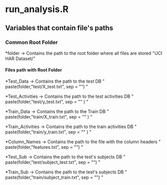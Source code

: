 
# run_analysis.R

## Variables that contain file's paths

### Common Root Folder
  *folder -> Contains the path to the root folder where all files are stored "UCI HAR Dataset/"
  
#### Files path with Root Folder

  *Test_Data -> Contains the path to the test DB  " paste(folder,"test/X_test.txt", sep = "") "
  
  *Test_Activities -> Contains the path to the test activities DB " paste(folder,"test/y_test.txt", sep = ""  ) "
  
  *Train_Data -> Contains the path to the Train DB  " paste(folder,"train/X_train.txt", sep = "" ) "
  
  *Train_Activities -> Contains the path to the train activities DB " paste(folder,"train/y_train.txt", sep = "" ) "
  
  *Column_Names -> Contains the path to the file with the column headers " paste(folder,"features.txt", sep = "") "
  
  *Test_Sub -> Contains the path to the test's subjects DB  " paste(folder,"test/subject_test.txt", sep = "") "
  
  *Train_Sub -> Contains the path to the test's subjects DB " paste(folder,"train/subject_train.txt", sep = "") "
  
